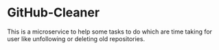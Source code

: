 # GitHub-Cleaner
This is a microservice to help some tasks to do which are time taking for user like unfollowing or deleting old repositories.
